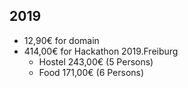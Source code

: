 2019
----

- 12,90€ for domain
- 414,00€ for Hackathon 2019.Freiburg
    - Hostel 243,00€ (5 Persons)
    - Food 171,00€ (6 Persons)
